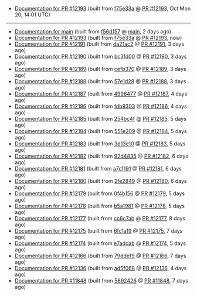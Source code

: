 

* [Documentation for PR #12193](docs-pr12193/) (built from [f75e33a](https://github.com/cvc5/cvc5/commit/f75e33a) @ [PR #12193](https://github.com/cvc5/cvc5/pull/12193), Oct Mon 20, 14:01 UTC)

***


* [Documentation for main](docs-main/) (built from [f56d157](https://github.com/cvc5/cvc5/commit/f56d157) @ [main](https://github.com/cvc5/cvc5/tree/main), 2 days ago)
* [Documentation for PR #12193](docs-pr12193/) (built from [f75e33a](https://github.com/cvc5/cvc5/commit/f75e33a) @ [PR #12193](https://github.com/cvc5/cvc5/pull/12193), now)
* [Documentation for PR #12191](docs-pr12191/) (built from [da21ac2](https://github.com/cvc5/cvc5/commit/da21ac2) @ [PR #12191](https://github.com/cvc5/cvc5/pull/12191), 3 days ago)
* [Documentation for PR #12190](docs-pr12190/) (built from [bc3fd00](https://github.com/cvc5/cvc5/commit/bc3fd00) @ [PR #12190](https://github.com/cvc5/cvc5/pull/12190), 3 days ago)
* [Documentation for PR #12189](docs-pr12189/) (built from [cefb370](https://github.com/cvc5/cvc5/commit/cefb370) @ [PR #12189](https://github.com/cvc5/cvc5/pull/12189), 3 days ago)
* [Documentation for PR #12188](docs-pr12188/) (built from [57e1d28](https://github.com/cvc5/cvc5/commit/57e1d28) @ [PR #12188](https://github.com/cvc5/cvc5/pull/12188), 3 days ago)
* [Documentation for PR #12187](docs-pr12187/) (built from [4996477](https://github.com/cvc5/cvc5/commit/4996477) @ [PR #12187](https://github.com/cvc5/cvc5/pull/12187), 4 days ago)
* [Documentation for PR #12186](docs-pr12186/) (built from [fdb9303](https://github.com/cvc5/cvc5/commit/fdb9303) @ [PR #12186](https://github.com/cvc5/cvc5/pull/12186), 4 days ago)
* [Documentation for PR #12185](docs-pr12185/) (built from [254bc4f](https://github.com/cvc5/cvc5/commit/254bc4f) @ [PR #12185](https://github.com/cvc5/cvc5/pull/12185), 5 days ago)
* [Documentation for PR #12184](docs-pr12184/) (built from [551e209](https://github.com/cvc5/cvc5/commit/551e209) @ [PR #12184](https://github.com/cvc5/cvc5/pull/12184), 5 days ago)
* [Documentation for PR #12183](docs-pr12183/) (built from [3d13e10](https://github.com/cvc5/cvc5/commit/3d13e10) @ [PR #12183](https://github.com/cvc5/cvc5/pull/12183), 5 days ago)
* [Documentation for PR #12182](docs-pr12182/) (built from [92d4835](https://github.com/cvc5/cvc5/commit/92d4835) @ [PR #12182](https://github.com/cvc5/cvc5/pull/12182), 6 days ago)
* [Documentation for PR #12181](docs-pr12181/) (built from [a7c1191](https://github.com/cvc5/cvc5/commit/a7c1191) @ [PR #12181](https://github.com/cvc5/cvc5/pull/12181), 6 days ago)
* [Documentation for PR #12180](docs-pr12180/) (built from [2fe2849](https://github.com/cvc5/cvc5/commit/2fe2849) @ [PR #12180](https://github.com/cvc5/cvc5/pull/12180), 6 days ago)
* [Documentation for PR #12179](docs-pr12179/) (built from [0f4b156](https://github.com/cvc5/cvc5/commit/0f4b156) @ [PR #12179](https://github.com/cvc5/cvc5/pull/12179), 5 days ago)
* [Documentation for PR #12178](docs-pr12178/) (built from [b5a1981](https://github.com/cvc5/cvc5/commit/b5a1981) @ [PR #12178](https://github.com/cvc5/cvc5/pull/12178), 5 days ago)
* [Documentation for PR #12177](docs-pr12177/) (built from [cc6c7ab](https://github.com/cvc5/cvc5/commit/cc6c7ab) @ [PR #12177](https://github.com/cvc5/cvc5/pull/12177), 8 days ago)
* [Documentation for PR #12175](docs-pr12175/) (built from [6fc1a19](https://github.com/cvc5/cvc5/commit/6fc1a19) @ [PR #12175](https://github.com/cvc5/cvc5/pull/12175), 7 days ago)
* [Documentation for PR #12174](docs-pr12174/) (built from [e7addab](https://github.com/cvc5/cvc5/commit/e7addab) @ [PR #12174](https://github.com/cvc5/cvc5/pull/12174), 5 days ago)
* [Documentation for PR #12166](docs-pr12166/) (built from [79ddef9](https://github.com/cvc5/cvc5/commit/79ddef9) @ [PR #12166](https://github.com/cvc5/cvc5/pull/12166), 7 days ago)
* [Documentation for PR #12136](docs-pr12136/) (built from [ad5f068](https://github.com/cvc5/cvc5/commit/ad5f068) @ [PR #12136](https://github.com/cvc5/cvc5/pull/12136), 4 days ago)
* [Documentation for PR #11848](docs-pr11848/) (built from [5892426](https://github.com/cvc5/cvc5/commit/5892426) @ [PR #11848](https://github.com/cvc5/cvc5/pull/11848), 7 days ago)
